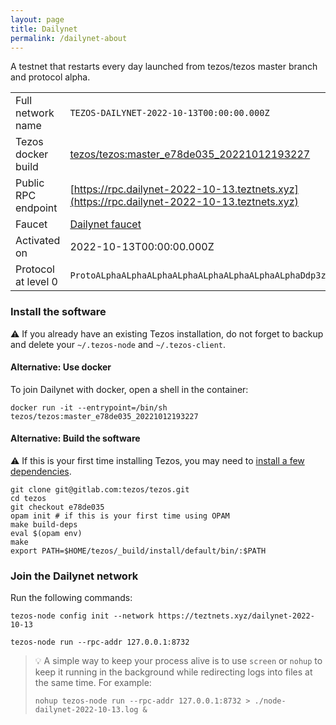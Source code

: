 ```yaml
---
layout: page
title: Dailynet
permalink: /dailynet-about
---
```


A testnet that restarts every day launched from tezos/tezos master branch and protocol alpha.

| | |
|-------|---------------------|
| Full network name | `TEZOS-DAILYNET-2022-10-13T00:00:00.000Z` |
| Tezos docker build | [tezos/tezos:master_e78de035_20221012193227](https://hub.docker.com/r/tezos/tezos/tags?page=1&ordering=last_updated&name=master_e78de035_20221012193227) |
| Public RPC endpoint | [https://rpc.dailynet-2022-10-13.teztnets.xyz](https://rpc.dailynet-2022-10-13.teztnets.xyz) |
| Faucet | [Dailynet faucet](https://faucet.dailynet-2022-10-13.teztnets.xyz) |
| Activated on | 2022-10-13T00:00:00.000Z |
| Protocol at level 0 |  `ProtoALphaALphaALphaALphaALphaALphaALphaALphaDdp3zK` |





### Install the software

⚠️  If you already have an existing Tezos installation, do not forget to backup and delete your `~/.tezos-node` and `~/.tezos-client`.



#### Alternative: Use docker

To join Dailynet with docker, open a shell in the container:

```
docker run -it --entrypoint=/bin/sh tezos/tezos:master_e78de035_20221012193227
```

#### Alternative: Build the software

⚠️  If this is your first time installing Tezos, you may need to [install a few dependencies](https://tezos.gitlab.io/introduction/howtoget.html#setting-up-the-development-environment-from-scratch).

```
git clone git@gitlab.com:tezos/tezos.git
cd tezos
git checkout e78de035
opam init # if this is your first time using OPAM
make build-deps
eval $(opam env)
make
export PATH=$HOME/tezos/_build/install/default/bin/:$PATH
```

### Join the Dailynet network

Run the following commands:

```
tezos-node config init --network https://teztnets.xyz/dailynet-2022-10-13

tezos-node run --rpc-addr 127.0.0.1:8732
```

> 💡 A simple way to keep your process alive is to use `screen` or `nohup` to keep it running in the background while redirecting logs into files at the same time. For example:
>
> ```bash=13
> nohup tezos-node run --rpc-addr 127.0.0.1:8732 > ./node-dailynet-2022-10-13.log &
> ```


